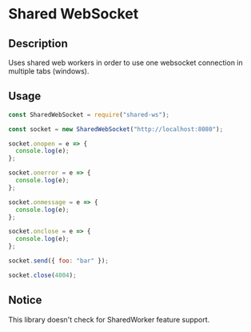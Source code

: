 # Shared WebSocket

## Description

Uses shared web workers in order to use one websocket connection in multiple tabs (windows).

## Usage

```javascript
const SharedWebSocket = require("shared-ws");

const socket = new SharedWebSocket("http://localhost:8080");

socket.onopen = e => {
  console.log(e);
};

socket.onerror = e => {
  console.log(e);
};

socket.onmessage = e => {
  console.log(e);
};

socket.onclose = e => {
  console.log(e);
};

socket.send({ foo: "bar" });

socket.close(4004);
```

## Notice

This library doesn't check for SharedWorker feature support.
